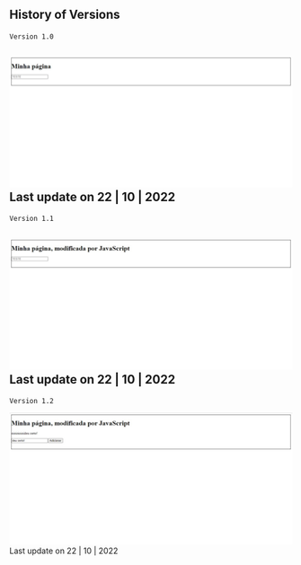 History of Versions
---
    Version 1.0
![](https://github.com/vtfeitosa/acelera_js/blob/main/Aula_03/Quiz_Obj_pt.04/assets/versions/index_v1.0.jpg)
        Last update on 22 | 10 | 2022
---
    Version 1.1
![](https://github.com/vtfeitosa/acelera_js/blob/main/Aula_03/Quiz_Obj_pt.04/assets/versions/index_v1.1.jpg)
        Last update on 22 | 10 | 2022
---
    Version 1.2
![](https://github.com/vtfeitosa/acelera_js/blob/main/Aula_03/Quiz_Obj_pt.04/assets/versions/index_v1.2.jpg)
        Last update on 22 | 10 | 2022
